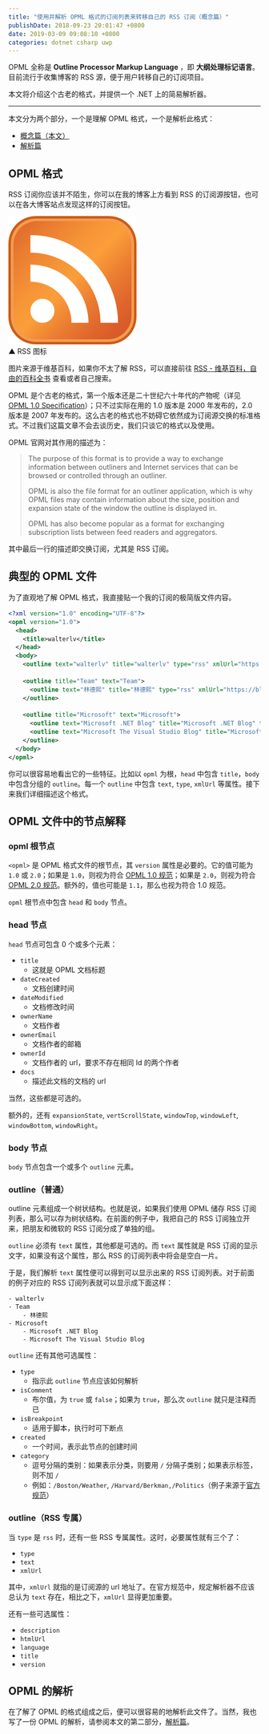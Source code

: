 ```yaml
---
title: "使用并解析 OPML 格式的订阅列表来转移自己的 RSS 订阅（概念篇）"
publishDate: 2018-09-23 20:01:47 +0800
date: 2019-03-09 09:08:10 +0800
categories: dotnet csharp uwp
---
```


OPML 全称是 **Outline Processor Markup Language** ，即 **大纲处理标记语言**。目前流行于收集博客的 RSS 源，便于用户转移自己的订阅项目。

本文将介绍这个古老的格式，并提供一个 .NET 上的简易解析器。

---

本文分为两个部分，一个是理解 OPML 格式，一个是解析此格式：

- [概念篇（本文）](/post/using-opml-for-rss-migrating)
- [解析篇](/post/deserialize-opml-using-dotnet)

<div id="toc"></div>

## OPML 格式

RSS 订阅你应该并不陌生，你可以在我的博客上方看到 RSS 的订阅源按钮，也可以在各大博客站点发现这样的订阅按钮。

![RSS 图标](/static/posts/2018-09-23-feed-icon.svg)  
▲ RSS 图标

图片来源于维基百科，如果你不太了解 RSS，可以直接前往 [RSS - 维基百科，自由的百科全书](https://zh.wikipedia.org/wiki/RSS) 查看或者自己搜索。

OPML 是个古老的格式，第一个版本还是二十世纪六十年代的产物呢（详见 [OPML 1.0 Specification](http://dev.opml.org/spec1.html)）；只不过实际在用的 1.0 版本是 2000 年发布的，2.0 版本是 2007 年发布的。这么古老的格式也不妨碍它依然成为订阅源交换的标准格式。不过我们这篇文章不会去谈历史，我们只谈它的格式以及使用。

OPML 官网对其作用的描述为：

> The purpose of this format is to provide a way to exchange information between outliners and Internet services that can be browsed or controlled through an outliner.
> 
> OPML is also the file format for an outliner application, which is why OPML files may contain information about the size, position and expansion state of the window the outline is displayed in.
> 
> OPML has also become popular as a format for exchanging subscription lists between feed readers and aggregators.

其中最后一行的描述即交换订阅，尤其是 RSS 订阅。

## 典型的 OPML 文件

为了直观地了解 OPML 格式，我直接贴一个我的订阅的极简版文件内容。

```xml
<?xml version="1.0" encoding="UTF-8"?>
<opml version="1.0">
  <head>
    <title>walterlv</title>
  </head>
  <body>
    <outline text="walterlv" title="walterlv" type="rss" xmlUrl="https://blog.walterlv.com/feed.xml" htmlUrl="https://blog.walterlv.com/" />

    <outline title="Team" text="Team">
      <outline text="林德熙" title="林德熙" type="rss" xmlUrl="https://blog.lindexi.com/feed.xml" htmlUrl="https://blog.lindexi.com/" />
    </outline>

    <outline title="Microsoft" text="Microsoft">
      <outline text="Microsoft .NET Blog" title="Microsoft .NET Blog" type="rss" xmlUrl="https://blogs.msdn.microsoft.com/dotnet/feed/"/>
      <outline text="Microsoft The Visual Studio Blog" title="Microsoft The Visual Studio Blog" type="rss" xmlUrl="https://blogs.msdn.microsoft.com/visualstudio/feed/"/>
    </outline>
  </body>
</opml>
```

你可以很容易地看出它的一些特征。比如以 `opml` 为根，`head` 中包含 `title`，`body` 中包含分组的 `outline`。每一个 `outline` 中包含 `text`, `type`, `xmlUrl` 等属性。接下来我们详细描述这个格式。

## OPML 文件中的节点解释

### opml 根节点

`<opml>` 是 OPML 格式文件的根节点，其 `version` 属性是必要的。它的值可能为 `1.0` 或 `2.0`；如果是 `1.0`，则视为符合 [OPML 1.0 规范](http://dev.opml.org/spec1.html)；如果是 `2.0`，则视为符合 [OPML 2.0 规范](http://dev.opml.org/spec2.html)。额外的，值也可能是 `1.1`，那么也视为符合 1.0 规范。

`opml` 根节点中包含 `head` 和 `body` 节点。

### head 节点

`head` 节点可包含 0 个或多个元素：

- `title`
    - 这就是 OPML 文档标题
- `dateCreated`
    - 文档创建时间
- `dateModified`
    - 文档修改时间
- `ownerName`
    - 文档作者
- `ownerEmail`
    - 文档作者的邮箱
- `ownerId`
    - 文档作者的 url，要求不存在相同 Id 的两个作者
- `docs`
    - 描述此文档的文档的 url

当然，这些都是可选的。

额外的，还有 `expansionState`, `vertScrollState`, `windowTop`, `windowLeft`, `windowBottom`, `windowRight`。

### body 节点

`body` 节点包含一个或多个 `outline` 元素。

### outline（普通）

outline 元素组成一个树状结构。也就是说，如果我们使用 OPML 储存 RSS 订阅列表，那么可以存为树状结构。在前面的例子中，我把自己的 RSS 订阅独立开来，把朋友和微软的 RSS 订阅分成了单独的组。

`outline` 必须有 `text` 属性，其他都是可选的。而 `text` 属性就是 RSS 订阅的显示文字，如果没有这个属性，那么 RSS 的订阅列表中将会是空白一片。

于是，我们解析 `text` 属性便可以得到可以显示出来的 RSS 订阅列表。对于前面的例子对应的 RSS 订阅列表就可以显示成下面这样：

```
- walterlv
- Team
    - 林德熙
- Microsoft
    - Microsoft .NET Blog
    - Microsoft The Visual Studio Blog
```

`outline` 还有其他可选属性：

- `type`
    - 指示此 `outline` 节点应该如何解析
- `isComment`
    - 布尔值，为 `true` 或 `false`；如果为 `true`，那么次 `outline` 就只是注释而已
- `isBreakpoint`
    - 适用于脚本，执行时可下断点
- `created`
    - 一个时间，表示此节点的创建时间
- `category`
    - 逗号分隔的类别：如果表示分类，则要用 `/` 分隔子类别；如果表示标签，则不加 `/`
    - 例如：`/Boston/Weather`, `/Harvard/Berkman,/Politics`（例子来源于[官方规范](http://dev.opml.org/spec2.html)）

### outline（RSS 专属）

当 `type` 是 `rss` 时，还有一些 RSS 专属属性。这时，必要属性就有三个了：

- `type`
- `text`
- `xmlUrl`

其中，`xmlUrl` 就指的是订阅源的 url 地址了。在官方规范中，规定解析器不应该总认为 `text` 存在，相比之下，`xmlUrl` 显得更加重要。

还有一些可选属性：

- `description`
- `htmlUrl`
- `language`
- `title`
- `version`

## OPML 的解析

在了解了 OPML 的格式组成之后，便可以很容易的地解析此文件了。当然，我也写了一份 OPML 的解析，请参阅本文的第二部分，[解析篇](/post/deserialize-opml-using-dotnet)。

